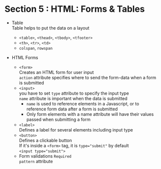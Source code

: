 # Section 5 : HTML: Forms & Tables

- Table <br>
Table helps to put the data on a layout
  - `<table>`, `<thead>`, `<tbody>`, `<tfooter>`
  - `<th>`, `<tr>`, `<td>`
  - `colspan`, `rowspan`

- HTML Forms
  -  `<form>`
  <br> Creates an HTML form for user input
  <br> `action` attribute specifies where to send the form-data when a form is submitted
  - `<input>`
  <br>you have to set `type` attribute to specify the input type
  <br>`name` attribute is important when the data is submitted 
    - `name` is used to reference elements in a Javascript, or to reference form data after a form is submitted
    - Only form elements with a name attribute will have their values passed when submitting a form 
  - `<label>` 
  <br>Defines a label for several elements including input type
  - `<button>`
  <br>Defines a clickable button
  <br>If it's inside a `<form>` tag, it is `type="submit"` by default
  <br>`<input type="submit">`
  - Form validations
  `Required`<br>
  `pattern` attribute
